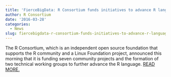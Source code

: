 ```yaml
---
title: 'FierceBigData: R Consortium funds initiatives to advance R language'
author: R Consortium
date: '2016-03-28'
categories:
  - News
slug: fiercebigdata-r-consortium-funds-initiatives-to-advance-r-language
---
```


The R Consortium, which is an independent open source foundation that supports the R community and a Linux Foundation project, announced this morning that it is funding seven community projects and the formation of two technical working groups to further advance the R language. [READ MORE.](http://www.fiercebigdata.com/story/r-consortium-funds-initiatives-advance-r-language/2016-03-23)
